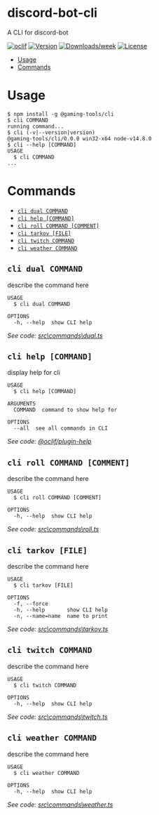discord-bot-cli
===============

A CLI for discord-bot

[![oclif](https://img.shields.io/badge/cli-oclif-brightgreen.svg)](https://oclif.io)
[![Version](https://img.shields.io/npm/v/discord-bot-cli.svg)](https://npmjs.org/package/discord-bot-cli)
[![Downloads/week](https://img.shields.io/npm/dw/discord-bot-cli.svg)](https://npmjs.org/package/discord-bot-cli)
[![License](https://img.shields.io/npm/l/discord-bot-cli.svg)](https://github.com/weekywhawha/discord-bot-cli/blob/master/package.json)

<!-- toc -->
* [Usage](#usage)
* [Commands](#commands)
<!-- tocstop -->
# Usage
<!-- usage -->
```sh-session
$ npm install -g @gaming-tools/cli
$ cli COMMAND
running command...
$ cli (-v|--version|version)
@gaming-tools/cli/0.0.0 win32-x64 node-v14.8.0
$ cli --help [COMMAND]
USAGE
  $ cli COMMAND
...
```
<!-- usagestop -->
# Commands
<!-- commands -->
* [`cli dual COMMAND`](#cli-dual-command)
* [`cli help [COMMAND]`](#cli-help-command)
* [`cli roll COMMAND [COMMENT]`](#cli-roll-command-comment)
* [`cli tarkov [FILE]`](#cli-tarkov-file)
* [`cli twitch COMMAND`](#cli-twitch-command)
* [`cli weather COMMAND`](#cli-weather-command)

## `cli dual COMMAND`

describe the command here

```
USAGE
  $ cli dual COMMAND

OPTIONS
  -h, --help  show CLI help
```

_See code: [src\commands\dual.ts](https://github.com/weekywhawha/gaming-tools/blob/v0.0.0/src\commands\dual.ts)_

## `cli help [COMMAND]`

display help for cli

```
USAGE
  $ cli help [COMMAND]

ARGUMENTS
  COMMAND  command to show help for

OPTIONS
  --all  see all commands in CLI
```

_See code: [@oclif/plugin-help](https://github.com/oclif/plugin-help/blob/v3.2.0/src\commands\help.ts)_

## `cli roll COMMAND [COMMENT]`

describe the command here

```
USAGE
  $ cli roll COMMAND [COMMENT]

OPTIONS
  -h, --help  show CLI help
```

_See code: [src\commands\roll.ts](https://github.com/weekywhawha/gaming-tools/blob/v0.0.0/src\commands\roll.ts)_

## `cli tarkov [FILE]`

describe the command here

```
USAGE
  $ cli tarkov [FILE]

OPTIONS
  -f, --force
  -h, --help       show CLI help
  -n, --name=name  name to print
```

_See code: [src\commands\tarkov.ts](https://github.com/weekywhawha/gaming-tools/blob/v0.0.0/src\commands\tarkov.ts)_

## `cli twitch COMMAND`

describe the command here

```
USAGE
  $ cli twitch COMMAND

OPTIONS
  -h, --help  show CLI help
```

_See code: [src\commands\twitch.ts](https://github.com/weekywhawha/gaming-tools/blob/v0.0.0/src\commands\twitch.ts)_

## `cli weather COMMAND`

describe the command here

```
USAGE
  $ cli weather COMMAND

OPTIONS
  -h, --help  show CLI help
```

_See code: [src\commands\weather.ts](https://github.com/weekywhawha/gaming-tools/blob/v0.0.0/src\commands\weather.ts)_
<!-- commandsstop -->
